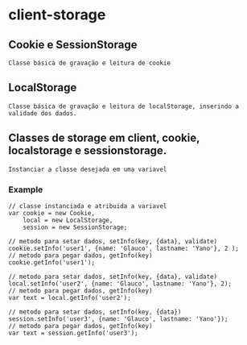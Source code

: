 # client-storage

## Cookie e SessionStorage

    Classe básica de gravação e leitura de cookie
    
## LocalStorage

    Classe básica de gravação e leitura de localStorage, inserindo a validade dos dados.

## Classes de storage em client, cookie, localstorage e sessionstorage.

    Instanciar a classe desejada em uma variavel

### Example
    // classe instanciada e atribuida a variavel
    var cookie = new Cookie,
        local = new LocalStorage,
        session = new SessionStorage;
    
    // metodo para setar dados, setInfo(key, {data}, validate)
    cookie.setInfo('user1', {name: 'Glauco', lastname: 'Yano'}, 2 );
    // metodo para pegar dados, getInfo(key)
    cookie.getInfo('user1');
    
    // metodo para setar dados, setInfo(key, {data}, validate)
    local.setInfo('user2', {name: 'Glauco', lastname: 'Yano'}, 2);
    // metodo para pegar dados, getInfo(key)
    var text = local.getInfo('user2');
    
    // metodo para setar dados, setInfo(key, {data})
    session.setInfo('user3', {name: 'Glauco', lastname: 'Yano'});
    // metodo para pegar dados, getInfo(key)
    var text = session.getInfo('user3');




